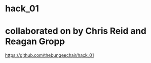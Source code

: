 # hack_01
# collaborated on by Chris Reid and Reagan Gropp

https://github.com/thebungeechair/hack_01